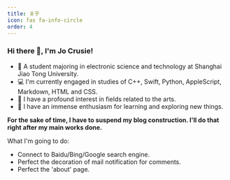 ```yaml
---
title: 关于
icon: fas fa-info-circle
order: 4
---
```

### Hi there 👋, I'm Jo Crusie!

- 🏫 A student majoring in electronic science and technology at Shanghai Jiao Tong University.
- 💻 I'm currently engaged in studies of C++, Swift, Python, AppleScript, Markdown, HTML and CSS.
- 🎨 I have a profound interest in fields related to the arts.
- 🌟 I have an immense enthusiasm for learning and exploring new things.

**For the sake of time, I have to suspend my blog construction. I'll do that right after my main works done.**

What I'm going to do:

- Connect to Baidu/Bing/Google search engine.
- Perfect the decoration of mail notification for comments.
- Perfect the 'about' page.
